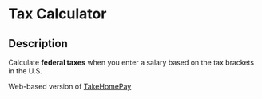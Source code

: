 # Tax Calculator
## Description
Calculate **federal taxes** when you enter a salary based on the tax brackets in the U.S.

Web-based version of [TakeHomePay](https://github.com/fghouri/TakeHomePay)
